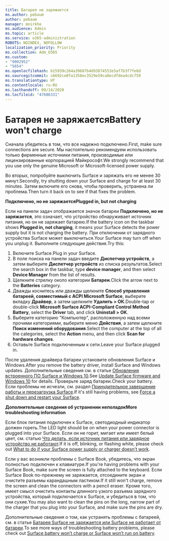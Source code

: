 ```yaml
---
title: Батарея не заряжается
ms.author: pebaum
author: pebaum
manager: mnirkhe
ms.audience: Admin
ms.topic: article
ms.service: o365-administration
ROBOTS: NOINDEX, NOFOLLOW
localization_priority: Priority
ms.collection: Adm_O365
ms.custom:
- "9002952"
- "5654"
ms.openlocfilehash: b15939c264a39687b4d93874553e5af7b3f7fe8d
ms.sourcegitcommit: c6692ce0fa1358ec3529e59ca0ecdfdea4cdc759
ms.translationtype: HT
ms.contentlocale: ru-RU
ms.lasthandoff: 09/14/2020
ms.locfileid: "47686331"
---
```

# <a name="battery-wont-charge"></a><span data-ttu-id="87fa7-102">Батарея не заряжается</span><span class="sxs-lookup"><span data-stu-id="87fa7-102">Battery won't charge</span></span>

<span data-ttu-id="87fa7-103">Сначала убедитесь в том, что все надежно подключено.</span><span class="sxs-lookup"><span data-stu-id="87fa7-103">First, make sure connections are secure.</span></span> <span data-ttu-id="87fa7-104">Мы настоятельно рекомендуем использовать только фирменные источники питания, производимые или лицензированные корпорацией Майкрософт.</span><span class="sxs-lookup"><span data-stu-id="87fa7-104">We strongly recommend that you use only the genuine Microsoft or Microsoft-licensed power supply.</span></span>

<span data-ttu-id="87fa7-105">Во вторых, попробуйте выключить Surface и заряжать его не менее 30 минут.</span><span class="sxs-lookup"><span data-stu-id="87fa7-105">Secondly, try shutting down your Surface and charge for at least 30 minutes.</span></span> <span data-ttu-id="87fa7-106">Затем включите его снова, чтобы проверить, устранена ли проблема.</span><span class="sxs-lookup"><span data-stu-id="87fa7-106">Then turn it back on to see if that fixes the problem.</span></span>

<span data-ttu-id="87fa7-107">**Подключено, но не заряжается**</span><span class="sxs-lookup"><span data-stu-id="87fa7-107">**Plugged in, but not charging**</span></span>

<span data-ttu-id="87fa7-108">Если на панели задач отображается значок батареи **Подключено, но не заряжается**, это означает, что устройство обнаруживает источник питания, но он не заряжает батарею.</span><span class="sxs-lookup"><span data-stu-id="87fa7-108">If the battery icon on the taskbar shows **Plugged in, not charging**, it means your Surface detects the power supply but it is not charging the battery.</span></span> <span data-ttu-id="87fa7-109">При отключении от зарядного устройства Surface может выключиться.</span><span class="sxs-lookup"><span data-stu-id="87fa7-109">Your Surface may turn off when you unplug it.</span></span> <span data-ttu-id="87fa7-110">Выполните следующие действия.</span><span class="sxs-lookup"><span data-stu-id="87fa7-110">Try this:</span></span>

1. <span data-ttu-id="87fa7-111">Включите Surface.</span><span class="sxs-lookup"><span data-stu-id="87fa7-111">Plug in your Surface.</span></span>
2. <span data-ttu-id="87fa7-112">В поле поиска на панели задач введите **Диспетчер устройств**, а затем выберите **Диспетчер устройств** из списка результатов.</span><span class="sxs-lookup"><span data-stu-id="87fa7-112">Select the search box in the taskbar, type **device manager**, and then select **Device Manager** from the list of results.</span></span>
3. <span data-ttu-id="87fa7-113">Щелкните стрелку около категории **Батареи**.</span><span class="sxs-lookup"><span data-stu-id="87fa7-113">Click the arrow next to the **Batteries** category.</span></span>
4. <span data-ttu-id="87fa7-114">Дважды коснитесь или дважды щелкните **Способ управления батареей, совместимый с ACPI Microsoft Surface**, выберите вкладку **Драйвер**, а затем щелкните **Удалить > ОК**.</span><span class="sxs-lookup"><span data-stu-id="87fa7-114">Double-tap or double-click **Microsoft Surface ACPI-Compliant Control Method Battery**, select the **Driver** tab, and click **Uninstall > OK**.</span></span>
5. <span data-ttu-id="87fa7-115">Выберите категорию "Компьютер", расположенную над всеми прочими категориями, выберите меню **Действия**, а затем щелкните **Поиск изменений оборудования**.</span><span class="sxs-lookup"><span data-stu-id="87fa7-115">Select the computer at the top of all the categories, select the **Action** menu, and then click **Scan for hardware changes**.</span></span>
6. <span data-ttu-id="87fa7-116">Оставьте Surface подключенным к сети.</span><span class="sxs-lookup"><span data-stu-id="87fa7-116">Leave your Surface plugged in.</span></span>

<span data-ttu-id="87fa7-117">После удаления драйвера батареи установите обновления Surface и Windows.</span><span class="sxs-lookup"><span data-stu-id="87fa7-117">After you remove the battery driver, install Surface and Windows updates.</span></span> <span data-ttu-id="87fa7-118">Дополнительные сведения см. в статье [Обновления встроенного ПО Surface и Windows 10](https://support.microsoft.com/help/4023505).</span><span class="sxs-lookup"><span data-stu-id="87fa7-118">See [Update Surface firmware and Windows 10](https://support.microsoft.com/help/4023505) for details.</span></span> <span data-ttu-id="87fa7-119">Проверьте заряд батареи.</span><span class="sxs-lookup"><span data-stu-id="87fa7-119">Check your battery.</span></span> <span data-ttu-id="87fa7-120">Если проблемы не исчезли, см. раздел [Принудительное завершение работы и перезагрузка Surface](https://support.microsoft.com/help/4036280/surface-force-a-shut-down-and-restart-your-surface).</span><span class="sxs-lookup"><span data-stu-id="87fa7-120">If it's still having problems, see [Force a shut down and restart your Surface](https://support.microsoft.com/help/4036280/surface-force-a-shut-down-and-restart-your-surface).</span></span>

<span data-ttu-id="87fa7-121">**Дополнительные сведения об устранении неполадок**</span><span class="sxs-lookup"><span data-stu-id="87fa7-121">**More troubleshooting information**</span></span>

<span data-ttu-id="87fa7-122">Если блок питания подключен к Surface, светодиодный индикатор должен гореть.</span><span class="sxs-lookup"><span data-stu-id="87fa7-122">The LED light should be on when your power connector is plugged into your Surface.</span></span> <span data-ttu-id="87fa7-123">Если он не горит, мигает или имеет белый цвет, см. статью [Что делать, если источник питания или зарядное устройство не работают](https://support.microsoft.com/help/4484763/surface-fix-issues-with-your-power-supply).</span><span class="sxs-lookup"><span data-stu-id="87fa7-123">If it is off, blinking, or flashing white, please check out [What to do if your Surface power supply or charger doesn’t work](https://support.microsoft.com/help/4484763/surface-fix-issues-with-your-power-supply).</span></span> 

<span data-ttu-id="87fa7-124">Если у вас возникли проблемы с Surface Book, убедитесь, что экран полностью подключен к клавиатуре.</span><span class="sxs-lookup"><span data-stu-id="87fa7-124">If you're having problems with your Surface Book, make sure the screen is fully attached to the keyboard.</span></span> <span data-ttu-id="87fa7-125">Если Surface Book по-прежнему не заряжается, отсоедините экран и очистите разъемы карандашным ластиком.</span><span class="sxs-lookup"><span data-stu-id="87fa7-125">If it still won't charge, remove the screen and clean the connectors with a pencil eraser.</span></span> <span data-ttu-id="87fa7-126">Кроме того, имеет смысл очистить контакты длинного узкого разъема зарядного устройства, который подключается к Surface, и убедиться в том, что они сухие.</span><span class="sxs-lookup"><span data-stu-id="87fa7-126">You may also want to clean the pins on the long, narrow part of the charger that you plug into your Surface, and make sure the pins are dry.</span></span>

<span data-ttu-id="87fa7-127">Дополнительные сведения о том, как устранять проблемы с батареей, см. в статье [Батарея Surface не заряжается или Surface не работает от батареи](https://support.microsoft.com/help/4023536/surface-surface-battery-wont-charge).</span><span class="sxs-lookup"><span data-stu-id="87fa7-127">To see more ways of troubleshooting battery problems, please check out [Surface battery won’t charge or Surface won’t run on battery](https://support.microsoft.com/help/4023536/surface-surface-battery-wont-charge).</span></span>
